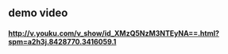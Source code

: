 ## demo video 
#### http://v.youku.com/v_show/id_XMzQ5NzM3NTEyNA==.html?spm=a2h3j.8428770.3416059.1

